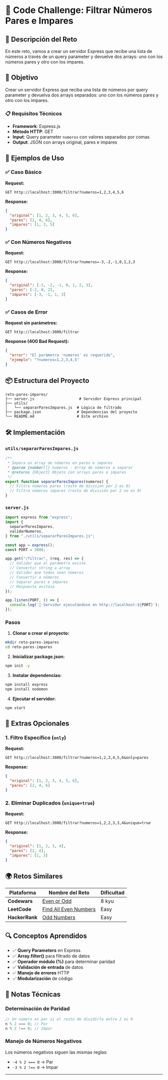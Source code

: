 # 🔢 Code Challenge: Filtrar Números Pares e Impares

## 📖 Descripción del Reto

En este reto, vamos a crear un servidor Express que recibe una lista de números a través de un query parameter y devuelve dos arrays: uno con los números pares y otro con los impares.

## 🎯 Objetivo

Crear un servidor Express que reciba una lista de números por query parameter y devuelva dos arrays separados: uno con los números pares y otro con los impares.

### 📋 Requisitos Técnicos

- **Framework**: Express.js
- **Método HTTP**: GET
- **Input**: Query parameter `numeros` con valores separados por comas
- **Output**: JSON con arrays original, pares e impares

## 🧪 Ejemplos de Uso

### ✅ Caso Básico

**Request:**

```http
GET http://localhost:3000/filtrar?numeros=1,2,3,4,5,6
```

**Response:**

```json
{
  "original": [1, 2, 3, 4, 5, 6],
  "pares": [2, 4, 6],
  "impares": [1, 3, 5]
}
```

### ✅ Con Números Negativos

**Request:**

```http
GET http://localhost:3000/filtrar?numeros=-3,-2,-1,0,1,2,3
```

**Response:**

```json
{
  "original": [-3, -2, -1, 0, 1, 2, 3],
  "pares": [-2, 0, 2],
  "impares": [-3, -1, 1, 3]
}
```

### ✅ Casos de Error

**Request sin parámetros:**

```http
GET http://localhost:3000/filtrar
```

**Response (400 Bad Request):**

```json
{
  "error": "El parámetro 'numeros' es requerido",
  "ejemplo": "?numeros=1,2,3,4,5"
}
```

## 📦 Estructura del Proyecto

```
reto-pares-impares/
├── server.js                    # Servidor Express principal
├── utils/
│   └── separarParesImpares.js  # Lógica de filtrado
├── package.json                # Dependencias del proyecto
└── README.md                   # Este archivo
```

## 🛠️ Implementación

### `utils/separarParesImpares.js`

```javascript
/**
 * Separa un array de números en pares e impares
 * @param {number[]} numeros - Array de números a separar
 * @returns {Object} Objeto con arrays pares e impares
 */
export function separarParesImpares(numeros) {
  // Filtra números pares (resto de división por 2 es 0)
  // Filtra números impares (resto de división por 2 no es 0)
}
```

### `server.js`

```javascript
import express from "express";
import {
  separarParesImpares,
  validarNumeros,
} from "./utils/separarParesImpares.js";

const app = express();
const PORT = 3000;

app.get("/filtrar", (req, res) => {
  // Validar que el parámetro existe
  // Convertir string a array
  // Validar que todos sean números
  // Convertir a números
  // Separar pares e impares
  // Respuesta exitosa
});

app.listen(PORT, () => {
  console.log(`🚀 Servidor ejecutándose en http://localhost:${PORT}`);
});
```

### Pasos

1. **Clonar o crear el proyecto:**

```bash
mkdir reto-pares-impares
cd reto-pares-impares
```

2. **Inicializar package.json:**

```bash
npm init -y
```

3. **Instalar dependencias:**

```bash
npm install express
npm install nodemon
```

4. **Ejecutar el servidor:**

```bash
npm start
```

## 🌟 Extras Opcionales

### 1. Filtro Específico (`only`)

**Request:**

```http
GET http://localhost:3000/filtrar?numeros=1,2,3,4,5,6&only=pares
```

**Response:**

```json
{
  "original": [1, 2, 3, 4, 5, 6],
  "pares": [2, 4, 6]
}
```

### 2. Eliminar Duplicados (`unique=true`)

**Request:**

```http
GET http://localhost:3000/filtrar?numeros=1,2,2,3,3,4&unique=true
```

**Response:**

```json
{
  "original": [1, 2, 3, 4],
  "pares": [2, 4],
  "impares": [1, 3]
}
```

## 🌍 Retos Similares

| Plataforma     | Nombre del Reto                                                                           | Dificultad |
| -------------- | ----------------------------------------------------------------------------------------- | ---------- |
| **Codewars**   | [Even or Odd](https://www.codewars.com/kata/53da3dbb4a5168369a0000fe)                     | 8 kyu      |
| **LeetCode**   | [Find All Even Numbers](https://leetcode.com/problems/find-all-even-numbers-of-length-n/) | Easy       |
| **HackerRank** | [Odd Numbers](https://www.hackerrank.com/challenges/odd-numbers/problem)                  | Easy       |

## 🔍 Conceptos Aprendidos

- ✅ **Query Parameters** en Express
- ✅ **Array.filter()** para filtrado de datos
- ✅ **Operador módulo (%)** para determinar paridad
- ✅ **Validación de entrada** de datos
- ✅ **Manejo de errores** HTTP
- ✅ **Modularización** de código

## 📝 Notas Técnicas

### Determinación de Paridad

```javascript
// Un número es par si el resto de dividirlo entre 2 es 0
n % 2 === 0; // Par
n % 2 !== 0; // Impar
```

### Manejo de Números Negativos

Los números negativos siguen las mismas reglas:

- `-4 % 2 === 0` → Par
- `-3 % 2 !== 0` → Impar

---
